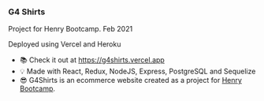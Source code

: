 ### G4 Shirts

Project for Henry Bootcamp. Feb 2021

Deployed using Vercel and Heroku

- 📚 Check it out at https://g4shirts.vercel.app
- 💡 Made with React, Redux, NodeJS, Express, PostgreSQL and Sequelize
- 😎 G4Shirts is an ecommerce website created as a project for <a href="https://soyhenry.com/">Henry Bootcamp</a>.
